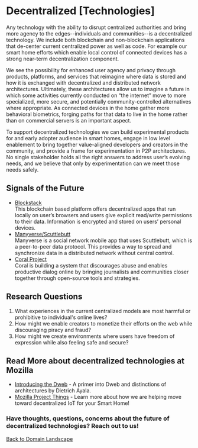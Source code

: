 # Decentralized [Technologies]

Any technology with the ability to disrupt centralized authorities and bring more agency to the edges--individuals and communities--is a decentralized technology. We include both blockchain and non-blockchain applications that de-center current centralized power as well as code. For example our smart home efforts which enable local control of connected devices has a strong near-term decentralization component. 

We see the possibility for enhanced user agency and privacy through products, platforms, and services that reimagine where data is stored and how it is exchanged with decentralized and distributed network architectures. Ultimately, these architectures allow us to imagine a future in which some activities currently conducted on “the internet” move to more specialized, more secure, and potentially community-controlled alternatives where appropriate. As connected devices in the home gather more behavioral biometrics, forging paths for that data to live in the home rather than on commercial servers is an important aspect. 

To support decentralized technologies we can build experimental products for and early adopter audience in smart homes, engage in low level enablement to bring together value-aligned developers and creators in the community, and provide a frame for experimentation in P2P architectures. No single stakeholder holds all the right answers to address user’s evolving needs, and we believe that only by experimentation can we meet those needs safely. 

## Signals of the Future
* [Blockstack](https://blockstack.org/)
<br>This blockchain based platform offers decentralized apps that run locally on user’s browsers and users give explicit read/write permissions to their data. Information is encrypted and stored on users’ personal devices.
* [Manyverse/Scuttlebutt](https://www.scuttlebutt.nz/) 
<br>Manyverse is a social network mobile app that uses Scuttlebutt, which is a peer-to-peer data protocol. This provides a way to spread and synchronize data in a distributed network without central control.
* [Coral Project](https://coralproject.net/) 
<br>Coral is building a system that discourages abuse and enables productive dialog online by bringing journalists and communities closer together through open-source tools and strategies.

## Research Questions
1. What experiences in the current centralized models are most harmful or prohibitive to individual's online lives?
2. How might we enable creators to monetize their efforts on the web while discouraging piracy and fraud?
3. How might we create environments where users have freedom of expression while also feeling safe and secure?


## Read More about decentralized technologies at Mozilla
* [Introducing the Dweb](https://hacks.mozilla.org/2018/07/introducing-the-d-web/) - A primer into Dweb and distinctions of architectures by Dietrich Ayala.
* [Mozilla Project Things](https://iot.mozilla.org/) - Learn more about how we are helping move toward decentralized IoT for your Smart Home!

### Have thoughts, questions, concerns about the future of decentralized technologies? Reach out to us!



[Back to Domain Landscape](/landscape)
